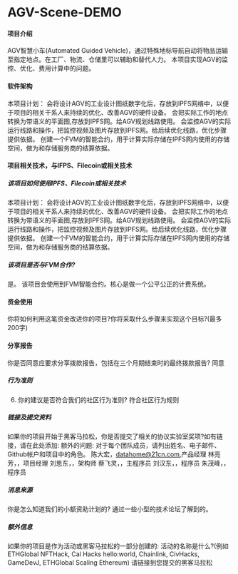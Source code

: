 # AGV-Scene-DEMO

#### 项目介绍
AGV智慧小车(Automated Guided Vehicle)，通过特殊地标导航自动将物品运输至指定地点。在工厂、物流、仓储里可以辅助和替代人力。
本项目实现AGV的监控、优化、费用计算中的问题。

#### 软件架构
本项目计划：
会将设计AGV的工业设计图纸数字化后，存放到IPFS网络中，以便于项目的相关干系人来持续的优化、改善AGV的硬件设备。
会把实际工作的地点转换为带语义的平面图,存放到IPFS网。给AGV规划线路使用。
会监控AGV的实际运行线路和操作，把监控视频及图片存放到IPFS网。给后续优化线路，优化步骤提供依据。
创建一个FVM的智能合约，用于计算实际存储在IPFS网内使用的存储空间，做为和存储服务商的结算依据。


#### 项目相关技术，与IFPS、Filecoin或相关技术
##### 该项目如何使用IPFS、Filecoin或相关技术
本项目计划：
会将设计AGV的工业设计图纸数字化后，存放到IPFS网络中，以便于项目的相关干系人来持续的优化、改善AGV的硬件设备。
会把实际工作的地点转换为带语义的平面图,存放到IPFS网。给AGV规划线路使用。
会监控AGV的实际运行线路和操作，把监控视频及图片存放到IPFS网。给后续优化线路，优化步骤提供依据。
创建一个FVM的智能合约，用于计算实际存储在IPFS网内使用的存储空间，做为和存储服务商的结算依据。


##### 该项目是否与FVM合作?
是。
该项目会使用到FVM智能合约。核心是做一个公平公正的计费系统。

#### 资金使用
你将如何利用这笔资金改进你的项目?你将采取什么步骤来实现这个目标?(最多200字)


#### 分享报告
你是否同意应要求分享拨款报告，包括在三个月期结束时的最终拨款报告?
同意

##### 行为准则
6. 你的建议是否符合我们的社区行为准则?
符合社区行为规则

##### 链接及提交资料
如果你的项目开始于黑客马拉松，你是否提交了相关的协议实验室奖项?如有链接，请在此处添加:
额外的问题:
对于每个团队成员，请列出姓名、电子邮件、Github帐户和项目中的角色。
陈大宏，datahome@21cn.com,产品经理
林亮芳，，项目经理
刘思东，，架构师
蔡飞灵，，主程序员
刘汉东，，程序员
朱茂峰，，程序员 

##### 消息来源
你是怎么知道我们的小额资助计划的?
通过一些小型的技术论坛了解到的。

##### 额外信息
如果你的项目是作为活动或黑客马拉松的一部分创建的:
活动的名称是什么?(例如ETHGlobal NFTHack, Cal Hacks hello:world, Chainlink, CivHacks, GameDevJ, ETHGlobal Scaling Ethereum)
请链接到您提交的黑客马拉松
